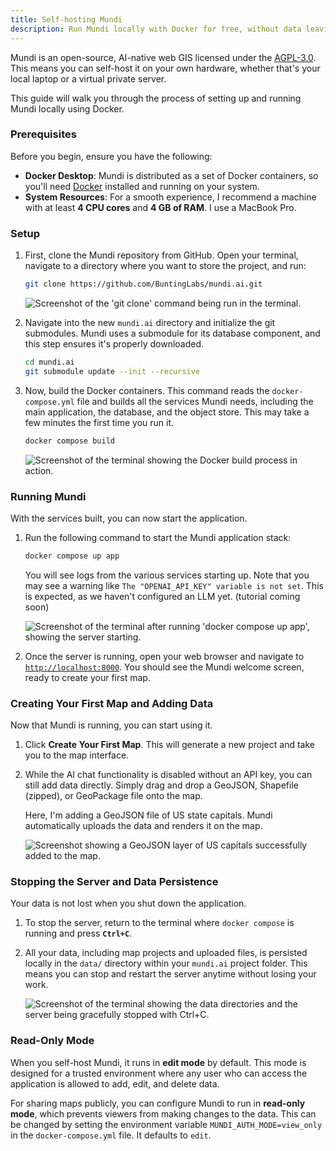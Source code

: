 ```yaml
---
title: Self-hosting Mundi
description: Run Mundi locally with Docker for free, without data leaving your computer
---
```


Mundi is an open-source, AI-native web GIS licensed under the
[AGPL-3.0](https://github.com/BuntingLabs/mundi.ai/blob/main/LICENSE).
This means you can self-host it on your own hardware, whether that's your
local laptop or a virtual private server.

This guide will walk you through the process of setting up and running
Mundi locally using Docker.

### Prerequisites

Before you begin, ensure you have the following:

* **Docker Desktop**: Mundi is distributed as a set of Docker containers,
  so you'll need [Docker](https://docs.docker.com/desktop/) installed and running on your system.
* **System Resources**: For a smooth experience, I recommend a machine
  with at least **4 CPU cores** and **4 GB of RAM**. I use a MacBook Pro.

### Setup

1. First, clone the Mundi repository from GitHub. Open your terminal,
   navigate to a directory where you want to store the project, and run:

    ```bash
    git clone https://github.com/BuntingLabs/mundi.ai.git
    ```

    ![Screenshot of the 'git clone' command being run in the terminal.](../../../assets/selfhost/github.jpg)

2. Navigate into the new `mundi.ai` directory and initialize the git
   submodules. Mundi uses a submodule for its database component, and this
   step ensures it's properly downloaded.

    ```bash
    cd mundi.ai
    git submodule update --init --recursive
    ```

3. Now, build the Docker containers. This command reads the
   `docker-compose.yml` file and builds all the services Mundi needs,
   including the main application, the database, and the object store.
   This may take a few minutes the first time you run it.

    ```bash
    docker compose build
    ```

    ![Screenshot of the terminal showing the Docker build process in action.](../../../assets/selfhost/dockercompose.jpg)

### Running Mundi

With the services built, you can now start the application.

1. Run the following command to start the Mundi application stack:

    ```bash
    docker compose up app
    ```

    You will see logs from the various services starting up. Note that you
    may see a warning like `The "OPENAI_API_KEY" variable is not set`.
    This is expected, as we haven't configured an LLM yet. (tutorial coming soon)

    ![Screenshot of the terminal after running 'docker compose up app', showing the server starting.](../../../assets/selfhost/apponline.jpg)

2. Once the server is running, open your web browser and navigate to
   [`http://localhost:8000`](http://localhost:8000). You should see the Mundi welcome screen, ready
   to create your first map.

### Creating Your First Map and Adding Data

Now that Mundi is running, you can start using it.

1. Click **Create Your First Map**. This will generate a new project and
   take you to the map interface.

2. While the AI chat functionality is disabled without an API key, you can
   still add data directly. Simply drag and drop a GeoJSON, Shapefile
   (zipped), or GeoPackage file onto the map.

    Here, I'm adding a GeoJSON file of US state capitals. Mundi
    automatically uploads the data and renders it on the map.

    ![Screenshot showing a GeoJSON layer of US capitals successfully added to the map.](../../../assets/selfhost/upload.jpg)

### Stopping the Server and Data Persistence

Your data is not lost when you shut down the application.

1. To stop the server, return to the terminal where `docker compose` is
   running and press **`Ctrl+C`**.
2. All your data, including map projects and uploaded files, is persisted
   locally in the `data/` directory within your `mundi.ai` project folder.
   This means you can stop and restart the server anytime without losing
   your work.

    ![Screenshot of the terminal showing the data directories and the server being gracefully stopped with Ctrl+C.](../../../assets/selfhost/capitals.jpg)

### Read-Only Mode

When you self-host Mundi, it runs in **edit mode** by default. This mode
is designed for a trusted environment where any user who can access the
application is allowed to add, edit, and delete data.

For sharing maps publicly, you can configure Mundi to run in
**read-only mode**, which prevents viewers from making changes to the
data. This can be changed by setting the environment variable `MUNDI_AUTH_MODE=view_only`
in the `docker-compose.yml` file. It defaults to `edit`.
